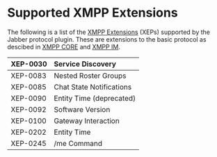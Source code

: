 # Supported XMPP Extensions #

The following is a list of the [XMPP Extensions](http://www.xmpp.org/extensions/) (XEPs) supported by the Jabber protocol plugin. These are extensions to the basic protocol as descibed in [XMPP CORE](http://www.xmpp.org/rfcs/rfc3920.html) and [XMPP IM](http://www.xmpp.org/internet-drafts/draft-saintandre-rfc3921bis-03.html).

| XEP-0030 | Service Discovery |
|:---------|:------------------|
| XEP-0083 | Nested Roster Groups |
| XEP-0085 | Chat State Notifications |
| XEP-0090 | Entity Time (deprecated) |
| XEP-0092 | Software Version  |
| XEP-0100 | Gateway Interaction |
| XEP-0202 | Entity Time       |
| XEP-0245 | /me Command       |